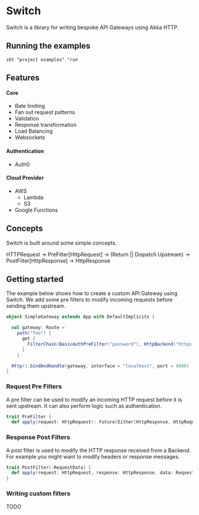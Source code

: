 # Switch

Switch is a library for writing bespoke API Gateways using Akka HTTP. 

## Running the examples

```
sbt "project examples" "run
```

## Features

#### Core
  - Rate limiting
  - Fan out request patterns
  - Validation
  - Response transformation
  - Load Balancing
  - Websockets

#### Authentication
  - Auth0

#### Cloud Provider
  - AWS
    - Lambda
    - S3
  - Google Functions

## Concepts

Switch is built around some simple concepts.

HTTPRequest -> PreFilter[HttpRequest] -> (Return || Dispatch Upstream) -> PostFilter[HttpResponse] -> HttpResponse

## Getting started

The example below shows how to create a custom API Gateway using Switch. We add some pre filters to modify incoming
requests before sending them upstream.

```scala
object SimpleGateway extends App with DefaultImplicits {

  val gateway: Route =
    path("foo") {
      get {
        FilterChain(BasicAuthPreFilter("password"), HttpBackend("https://postman-echo.com/get"), NoOpPostFilter)
      }
    }

  Http().bindAndHandle(gateway, interface = "localhost", port = 8080)
}
```

### Request Pre Filters

A pre filter can be used to modify an incoming HTTP request before it is sent upstream. It can also perform logic such as
authentication.

```scala
trait PreFilter {
  def apply(request: HttpRequest): Future[Either[HttpResponse, HttpRequest]]
```

### Response Post Filters

A post filter is used to modify the HTTP response received from a Backend. For example you might want to modify headers or response messages.

```scala
trait PostFilter[-RequestData] {
  def apply(request: HttpRequest, response: HttpResponse, data: RequestData): Future[HttpResponse]
}
```

### Writing custom filters

TODO
